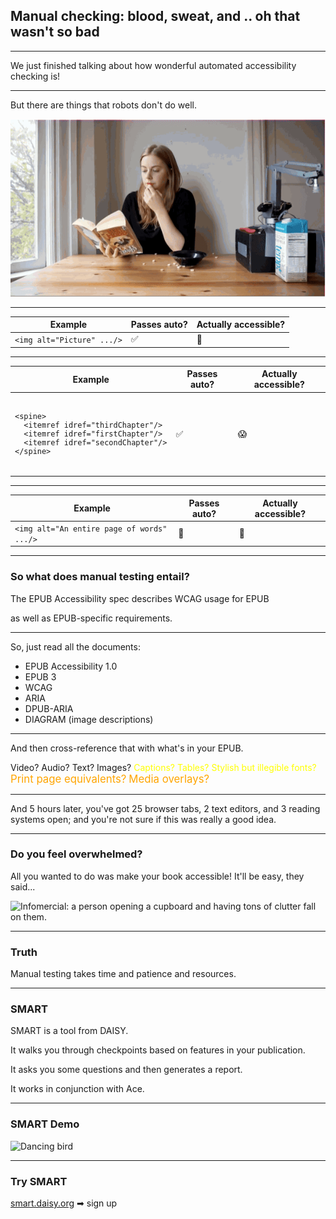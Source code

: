 ## Manual checking: blood, sweat, and .. oh that wasn't so bad

---

We just finished talking about how wonderful automated accessibility checking is!

---

But there are things that robots don't do well.

![Robot pouring milk over cereal and missing by a lot](assets/milkbot.gif)

---

| Example | Passes auto? | Actually accessible? |
|---------|--------------|----------------------|
|`<img alt="Picture" .../>`|✅|🚫|


---

<table>
  <thead>
    <tr>
      <th>Example</th>
      <th>Passes auto?</th>
      <th>Actually accessible?</th>
    </tr>
  </thead>
  <tbody>
    <tr>
      <td>
<code>
<pre>
&lt;spine&gt;
  &lt;itemref idref="thirdChapter"/&gt;
  &lt;itemref idref="firstChapter"/&gt;
  &lt;itemref idref="secondChapter"/&gt;
&lt;/spine&gt;
</pre>
</code>
        </td>
        <td>✅</td>
        <td>😱</td>
  </tbody>
</table>

---

| Example | Passes auto? | Actually accessible? |
|---------|--------------|----------------------|
|`<img alt="An entire page of words" .../>`|🤠|🤬|

---

### So what does manual testing entail?

The EPUB Accessibility spec describes WCAG usage for EPUB

as well as EPUB-specific requirements.

---

So, just read all the documents:

- EPUB Accessibility 1.0 <!-- .element: class="fragment" -->
- EPUB 3 <!-- .element: class="fragment" -->
- WCAG <!-- .element: class="fragment" -->
- ARIA <!-- .element: class="fragment" -->
- DPUB-ARIA <!-- .element: class="fragment" -->
- DIAGRAM (image descriptions) <!-- .element: class="fragment" -->

---

And then cross-reference that with what's in your EPUB.

<p>
<style>
span.extra {
  color: yellow;
}
span.extraa {
  color: orange;
  font-size: larger;
}
</style>
<span class="fragment">Video?</span> <span class="fragment">Audio?</span> <span class="fragment">Text?</span> <span class="fragment">Images?</span> <span class="fragment extra">Captions?</span> <span class="fragment extra">Tables?</span> <span class="fragment extra">Stylish but illegible fonts?</span> <span class="fragment extra extraa">Print page equivalents?</span> <span class="fragment extra extraa">Media overlays?</span>
</p>

---

And 5 hours later, you've got 25 browser tabs, 2 text editors, and 3 reading systems open; and you're not sure if this was really a good idea.

---

### Do you feel overwhelmed?

All you wanted to do was make your book accessible! It'll be easy, they said...

![Infomercial: a person opening a cupboard and having tons of clutter fall on them.](assets/infomercial.gif)<!-- .element: class="fragment" -->

---

### Truth

Manual testing takes time and patience and resources.

---

### SMART

SMART is a tool from DAISY. <!-- .element: class="fragment" -->

It walks you through checkpoints based on features in your publication. <!-- .element: class="fragment" -->

It asks you some questions and then generates a report. <!-- .element: class="fragment" -->

It works in conjunction with Ace. <!-- .element: class="fragment" -->

---

### SMART Demo

![Dancing bird](https://media0.giphy.com/media/ZKzYiPVnIh0c0/giphy.gif?cid=3640f6095c8f20d96d2f574c63312997)

---

### Try SMART

[smart.daisy.org](https://smart.daisy.org) ➡ sign up
